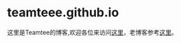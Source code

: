 # teamteee.github.io
这里是Teamtee的博客,欢迎各位来访问[这里](https://teamtee.github.io/)，老博客参考[这里](https://teamtee.github.io/teamtee)。


